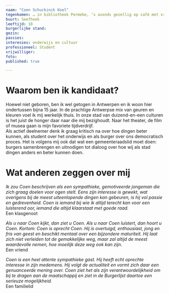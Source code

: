 ```yaml
---
naam: "Coen Schuckinck Kool"
tegenkomen: … in bibliotheek Permeke, ‘s avonds gezellig op café met vrienden
buurt: Seefhoek
leeftijd: 18
burgerlijke stand:
gezin:
passies:
interesses: onderwijs en cultuur
professioneel: Student
vrijwilliger:
foto:
published: true

---
```

# Waarom ben ik kandidaat?
Hoewel niet geboren, ben ik wel getogen in Antwerpen en ik woon hier ondertussen bijna 15 jaar. In de prachtige Antwerpse mix van geuren en kleuren voel ik mij werkelijk thuis. In onze stad van duizend-en-een culturen is het juist de honger daar naar die mij bezighoudt. Naar het theater, de film of musea gaan is mijn favoriete tijdverdrijf.  
Als actief deelnemer denk ik graag kritisch na over hoe dingen beter kunnen, als student over het onderwijs en als burger over ons democratisch proces. 
Het is volgens mij ook dat wat een gemeenteraadslid moet doen: burgers samenbrengen en uitnodigen tot dialoog over hoe wij als stad dingen anders en beter kunnen doen.

# Wat anderen zeggen over mij
_Ik zou Coen beschrijven als een sympathieke, gemotiveerde jongeman die zich graag doelen voor ogen stelt. Eens zijn interesse is gewekt, wat overigens bij de meest uiteenlopende dingen kan gebeuren, is hij vol passie en gedrevenheid. Coen is iemand bij wie ik altijd terecht kan voor een luisterend oor, iemand die altijd klaarstaat met goede raad._   
Een klasgenoot
 
_Als u naar Coen kijkt, dan ziet u Coen. Als u naar Coen luistert, dan hoort u Coen. Kortom: Coen is oprecht Coen. Hij is overtuigd, enthousiast, jong en fris van geest en beschikt mentaal over een bijzondere maturiteit. Hij laat zich niet verleiden tot de gemakkelijke weg, maar zal altijd de meest waardevolle nemen, hoe moeilijk deze weg ook kan zijn._  
Een vriend
 
_Coen is een heel attente sympathieke gast. Hij heeft echt oprechte interesse in zijn medemens. Hij volgt de actualiteit en vormt zich daar een genuanceerde mening over. Coen ziet het als zijn verantwoordelijkheid om bij te dragen aan de maatschappij en ziet in de Burgerlijst daartoe een serieuze mogelijkheid._  
Een familielid


